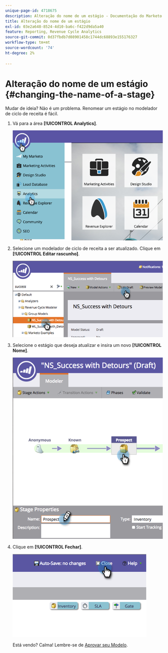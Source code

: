 ```yaml
---
unique-page-id: 4718675
description: Alteração do nome de um estágio - Documentação do Marketo - Documentação do produto
title: Alteração do nome de um estágio
exl-id: 03e2a648-8524-4d10-ba6c-f422d9da5a40
feature: Reporting, Revenue Cycle Analytics
source-git-commit: 0d37fbdb7d08901458c1744dc68893e155176327
workflow-type: tm+mt
source-wordcount: '74'
ht-degree: 2%

---
```


# Alteração do nome de um estágio {#changing-the-name-of-a-stage}

Mudar de ideia? Não é um problema. Renomear um estágio no modelador de ciclo de receita é fácil.

1. Vá para a área **[!UICONTROL Analytics]**.

   ![](assets/image2015-4-27-23-3a18-3a34.png)

1. Selecione um modelador de ciclo de receita a ser atualizado. Clique em **[!UICONTROL Editar rascunho]**.

   ![](assets/image2015-4-27-17-3a36-3a33.png)

1. Selecione o estágio que deseja atualizar e insira um novo **[!UICONTROL Nome]**.

   ![](assets/image2015-4-27-17-3a40-3a46.png)

1. Clique em **[!UICONTROL Fechar]**.

   ![](assets/image2015-4-27-17-3a41-3a51.png)

   Está vendo? Calma! Lembre-se de [Aprovar seu Modelo](/help/marketo/product-docs/reporting/revenue-cycle-analytics/revenue-cycle-models/approve-unapprove-a-revenue-model.md).
